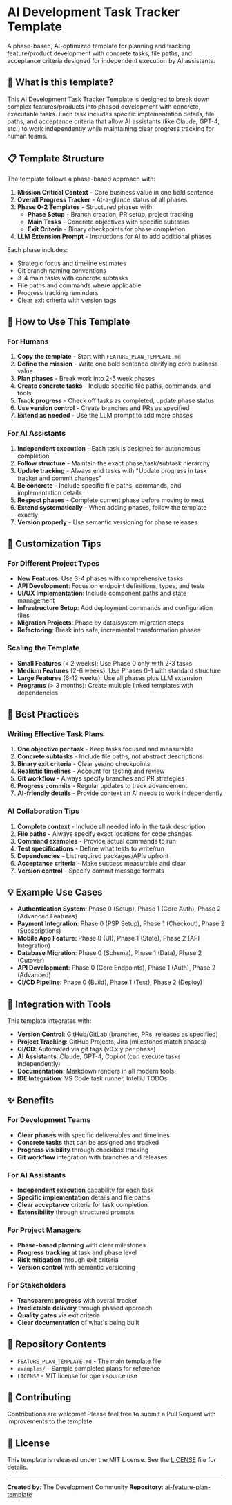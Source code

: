 # AI Development Task Tracker Template

A phase-based, AI-optimized template for planning and tracking feature/product development with concrete tasks, file paths, and acceptance criteria designed for independent execution by AI assistants.

## 🎯 What is this template?

This AI Development Task Tracker Template is designed to break down complex features/products into phased development with concrete, executable tasks. Each task includes specific implementation details, file paths, and acceptance criteria that allow AI assistants (like Claude, GPT-4, etc.) to work independently while maintaining clear progress tracking for human teams.

## 📋 Template Structure

The template follows a phase-based approach with:

1. **Mission Critical Context** - Core business value in one bold sentence
2. **Overall Progress Tracker** - At-a-glance status of all phases
3. **Phase 0-2 Templates** - Structured phases with:
   - **Phase Setup** - Branch creation, PR setup, project tracking
   - **Main Tasks** - Concrete objectives with specific subtasks
   - **Exit Criteria** - Binary checkpoints for phase completion
4. **LLM Extension Prompt** - Instructions for AI to add additional phases

Each phase includes:
- Strategic focus and timeline estimates
- Git branch naming conventions
- 3-4 main tasks with concrete subtasks
- File paths and commands where applicable
- Progress tracking reminders
- Clear exit criteria with version tags

## 🚀 How to Use This Template

### For Humans

1. **Copy the template** - Start with `FEATURE_PLAN_TEMPLATE.md`
2. **Define the mission** - Write one bold sentence clarifying core business value
3. **Plan phases** - Break work into 2-5 week phases
4. **Create concrete tasks** - Include specific file paths, commands, and tools
5. **Track progress** - Check off tasks as completed, update phase status
6. **Use version control** - Create branches and PRs as specified
7. **Extend as needed** - Use the LLM prompt to add more phases

### For AI Assistants

1. **Independent execution** - Each task is designed for autonomous completion
2. **Follow structure** - Maintain the exact phase/task/subtask hierarchy
3. **Update tracking** - Always end tasks with "Update progress in task tracker and commit changes"
4. **Be concrete** - Include specific file paths, commands, and implementation details
5. **Respect phases** - Complete current phase before moving to next
6. **Extend systematically** - When adding phases, follow the template exactly
7. **Version properly** - Use semantic versioning for phase releases

## 🎨 Customization Tips

### For Different Project Types

- **New Features**: Use 3-4 phases with comprehensive tasks
- **API Development**: Focus on endpoint definitions, types, and tests
- **UI/UX Implementation**: Include component paths and state management
- **Infrastructure Setup**: Add deployment commands and configuration files
- **Migration Projects**: Phase by data/system migration steps
- **Refactoring**: Break into safe, incremental transformation phases

### Scaling the Template

- **Small Features** (< 2 weeks): Use Phase 0 only with 2-3 tasks
- **Medium Features** (2-6 weeks): Use Phases 0-1 with standard structure
- **Large Features** (6-12 weeks): Use all phases plus LLM extension
- **Programs** (> 3 months): Create multiple linked templates with dependencies

## 🤝 Best Practices

### Writing Effective Task Plans

1. **One objective per task** - Keep tasks focused and measurable
2. **Concrete subtasks** - Include file paths, not abstract descriptions
3. **Binary exit criteria** - Clear yes/no checkpoints
4. **Realistic timelines** - Account for testing and review
5. **Git workflow** - Always specify branches and PR strategies
6. **Progress commits** - Regular updates to track advancement
7. **AI-friendly details** - Provide context an AI needs to work independently

### AI Collaboration Tips

1. **Complete context** - Include all needed info in the task description
2. **File paths** - Always specify exact locations for code changes
3. **Command examples** - Provide actual commands to run
4. **Test specifications** - Define what tests to write/run
5. **Dependencies** - List required packages/APIs upfront
6. **Acceptance criteria** - Make success measurable and clear
7. **Version control** - Specify commit message formats

## 💡 Example Use Cases

- **Authentication System**: Phase 0 (Setup), Phase 1 (Core Auth), Phase 2 (Advanced Features)
- **Payment Integration**: Phase 0 (PSP Setup), Phase 1 (Checkout), Phase 2 (Subscriptions)
- **Mobile App Feature**: Phase 0 (UI), Phase 1 (State), Phase 2 (API Integration)
- **Database Migration**: Phase 0 (Schema), Phase 1 (Data), Phase 2 (Cutover)
- **API Development**: Phase 0 (Core Endpoints), Phase 1 (Auth), Phase 2 (Advanced)
- **CI/CD Pipeline**: Phase 0 (Build), Phase 1 (Test), Phase 2 (Deploy)

## 🔧 Integration with Tools

This template integrates with:

- **Version Control**: GitHub/GitLab (branches, PRs, releases as specified)
- **Project Tracking**: GitHub Projects, Jira (milestones match phases)
- **CI/CD**: Automated via git tags (v0.x.y per phase)
- **AI Assistants**: Claude, GPT-4, Copilot (can execute tasks independently)
- **Documentation**: Markdown renders in all modern tools
- **IDE Integration**: VS Code task runner, IntelliJ TODOs

## ✨ Benefits

### For Development Teams
- **Clear phases** with specific deliverables and timelines
- **Concrete tasks** that can be assigned and tracked
- **Progress visibility** through checkbox tracking
- **Git workflow** integration with branches and releases

### For AI Assistants
- **Independent execution** capability for each task
- **Specific implementation** details and file paths
- **Clear acceptance** criteria for task completion
- **Extensibility** through structured prompts

### For Project Managers
- **Phase-based planning** with clear milestones
- **Progress tracking** at task and phase level
- **Risk mitigation** through exit criteria
- **Version control** with semantic versioning

### For Stakeholders
- **Transparent progress** with overall tracker
- **Predictable delivery** through phased approach
- **Quality gates** via exit criteria
- **Clear documentation** of what's being built

## 📂 Repository Contents

- `FEATURE_PLAN_TEMPLATE.md` - The main template file
- `examples/` - Sample completed plans for reference
- `LICENSE` - MIT license for open source use

## 🤔 Contributing

Contributions are welcome! Please feel free to submit a Pull Request with improvements to the template.

## 📄 License

This template is released under the MIT License. See the [LICENSE](LICENSE) file for details.

---

**Created by**: The Development Community
**Repository**: [ai-feature-plan-template](https://github.com/BO5AMIS/ai-feature-plan-template)